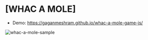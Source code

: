 # [WHAC A MOLE]

- Demo: https://gaganmeshram.github.io/whac-a-mole-game-js/

![whac-a-mole-sample](https://user-images.githubusercontent.com/78777681/221445356-31d1e159-9e71-43cb-8d38-a6988b81051d.png)
